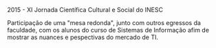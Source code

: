 2015 - XI Jornada Científica Cultural e Social do INESC

Participação de uma "mesa redonda", junto com outros egressos da faculdade,
com os alunos do curso de Sistemas de Informação afim de mostrar as
nuances e pespectivas do mercado de TI.


